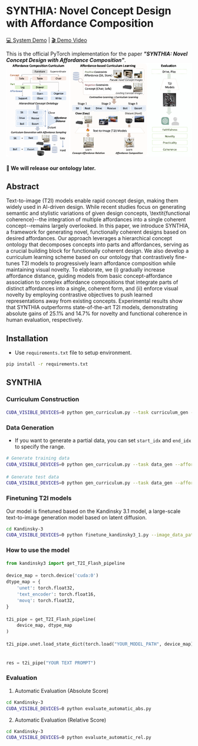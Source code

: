 # SYNTHIA: Novel Concept Design with Affordance Composition

[💻 System Demo](https://youtu.be/KvsOx44WdzM) | [🎬 Demo Video](https://youtu.be/KvsOx44WdzM) 

This is the official PyTorch implementation for the paper ***"SYNTHIA: Novel Concept Design with Affordance Composition"***.
![image info](./assets/concept_figure_final.png)

#### 🚀 We will release our ontology later.

## Abstract
Text-to-image (T2I) models enable rapid concept design, making them widely used in AI-driven design. While recent studies focus on generating semantic and stylistic variations of given design concepts, \textit{functional coherence}--the integration of multiple affordances into a single coherent concept--remains largely overlooked. In this paper, we introduce SYNTHIA, a framework for generating novel, functionally coherent designs based on desired affordances. Our approach leverages a hierarchical concept ontology that decomposes concepts into parts and affordances, serving as a crucial building block for functionally coherent design. We also develop a curriculum learning scheme based on our ontology that contrastively fine-tunes T2I models to progressively learn affordance composition while maintaining visual novelty. To elaborate, we (i) gradually increase affordance distance, guiding models from basic concept-affordance association to complex affordance compositions that integrate parts of distinct affordances into a single, coherent form, and (ii) enforce visual novelty by employing contrastive objectives to push learned representations away from existing concepts. Experimental results show that SYNTHIA outperforms state-of-the-art T2I models, demonstrating absolute gains of 25.1\% and 14.7\% for novelty and functional coherence in human evaluation, respectively. 


## Installation 
- Use `requirements.txt` file to setup environment.
```sh
pip install -r requirements.txt
```

## SYNTHIA
### Curriculum Construction
```sh
CUDA_VISIBLE_DEVICES=0 python gen_curriculum.py --task curriculum_gen --ontology_path PATH_TO_ONTOLOGY --affordance_path PATH_TO_AFFORDANCE --save_dir DIR_TO_SAVE --num_data NUM_DATA 
```
### Data Generation
- If you want to generate a partial data, you can set `start_idx` and `end_idx` to specify the range.
```sh
# Generate training data
CUDA_VISIBLE_DEVICES=0 python gen_curriculum.py --task data_gen --affordance_path PATH_TO_TRAINING_AFFORDANCE --save_dir DIR_TO_SAVE 

# Generate test data
CUDA_VISIBLE_DEVICES=0 python gen_curriculum.py --task data_gen --affordance_path PATH_TO_TEST_AFFORDANCE --save_dir DIR_TO_SAVE --is_test --train_data_path PATH_TO_TRAINING_AFFORDANCE --num_data NUM_DATA
```
### Finetuning T2I models
Our model is finetuned based on the Kandinsky 3.1 model, a large-scale text-to-image generation model based on latent diffusion.
```sh
cd Kandinsky-3
CUDA_VISIBLE_DEVICES=0 python finetune_kandinsky3_1.py --image_data_path IMAGE_DATA_PATH --device_num DEVICE_NUM --num_train_epochs NUM_EPOCH --use_wandb --lr LEARNING_RATE --loss_beta NEG_LOSS_WEIGHT --use_f32 --loss_type noisemse/mse --checkpointing_steps CHECKPOINT_SAVING_STEPS
```
### How to use the model
```python
from kandinsky3 import get_T2I_Flash_pipeline

device_map = torch.device('cuda:0')
dtype_map = {
    'unet': torch.float32,
    'text_encoder': torch.float16,
    'movq': torch.float32,
}

t2i_pipe = get_T2I_Flash_pipeline(
    device_map, dtype_map
)

t2i_pipe.unet.load_state_dict(torch.load("YOUR_MODEL_PATH", device_map))


res = t2i_pipe("YOUR TEXT PROMPT")
```
### Evaluation
1. Automatic Evaluation (Absolute Score)
```sh
cd Kandinsky-3
CUDA_VISIBLE_DEVICES=0 python evaluate_automatic_abs.py
```
2. Automatic Evaluation (Relative Score)
```sh
cd Kandinsky-3
CUDA_VISIBLE_DEVICES=0 python evaluate_automatic_rel.py
```